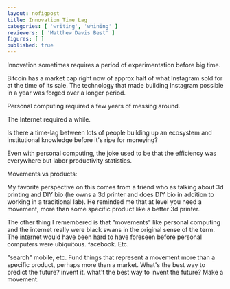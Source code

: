 ```yaml
---
layout: nofigpost 
title: Innovation Time Lag
categories: [ 'writing', 'whining' ]
reviewers: [ 'Matthew Davis Best' ]
figures: [ ]
published: true
---
```


Innovation sometimes requires a period of experimentation before big time. 

Bitcoin has a market cap right now of approx half of what Instagram sold for
at the time of its sale. The technology that made building Instagram possible
in a year was forged over a longer period. 

Personal computing required a few years of messing around. 

The Internet required a while. 

Is there a time-lag between lots of people building up an ecosystem and
institutional knowledge before it's ripe for moneying? 

Even with personal computing, the joke used to be that the efficiency was
everywhere but labor productivity statistics. 


Movements vs products: 

My favorite perspective on this comes from a friend who as talking about 3d
printing and DIY bio (he owns a 3d printer and does DIY bio in addition to
working in a traditional lab). He reminded me that at level you need a
movement, more than some specific product like a better 3d printer. 

The other thing I remembered is that "movements" like personal computing and
the internet really were black swans in the original sense of the term. The
internet would have been hard to have foreseen before personal computers were
ubiquitous. facebook. Etc. 

"search" mobile, etc. Fund things that represent a movement more than a
specific product, perhaps more than a market. What's the best way to predict
the future? invent it. what't the best way to invent the future? Make a
movement. 

